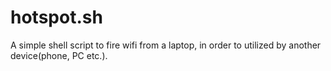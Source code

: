 # hotspot.sh
A simple shell script to fire wifi from a laptop, in order to utilized by another device(phone, PC etc.).
